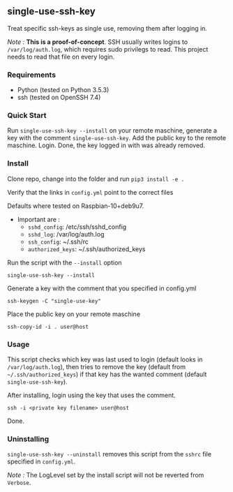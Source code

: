 ## single-use-ssh-key
Treat specific ssh-keys as single use, removing them after logging in.

*Note :* __This is a proof-of-concept__. SSH usually writes logins to `/var/log/auth.log`, which requires sudo privilegs to read. This project needs to read that file on every login.

### Requirements
- Python (tested on Python 3.5.3)
- ssh (tested on OpenSSH 7.4)


### Quick Start
Run `single-use-ssh-key --install` on your remote maschine, generate a key with the comment `single-use-ssh-key`.
Add the public key to the remote maschine.
Login.
Done, the key logged in with was already removed.


### Install
Clone repo, change into the folder and run `pip3 install -e .`

Verify that the links in `config.yml` point to the correct files

Defaults where tested on Raspbian-10+deb9u7.

* Important are :
  * `sshd_config`: /etc/ssh/sshd_config
  * `sshd_log`: /var/log/auth.log
  * `ssh_config`: \~/.ssh/rc
  * `authorized_keys`: \~/.ssh/authorized_keys

Run the script with the `--install` option

`single-use-ssh-key --install`


Generate a key with the comment that you specified in config.yml

`ssh-keygen -C "single-use-key"`


Place the public key on your remote maschine

`ssh-copy-id -i . user@host`


### Usage
This script checks which key was last used to login (default looks in `/var/log/auth.log`), then tries to remove the key (default from `~/.ssh/authorized_keys`) if that key has the wanted comment (default `single-use-ssh-key`).

After installing, login using the key that uses the comment.

`ssh -i <private key filename> user@host`

Done.


### Uninstalling
`single-use-ssh-key --uninstall` removes this script from the `sshrc` file specified in `config.yml`.


*Note :* The LogLevel set by the install script will not be reverted from `Verbose`.


